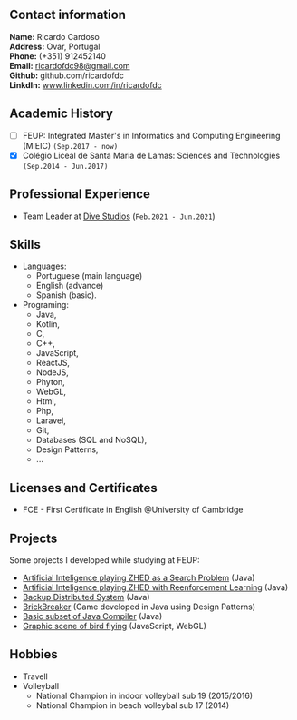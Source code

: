 <!-- # My *Curriculum Vitae* -->

## Contact information

**Name:** Ricardo Cardoso  
**Address:** Ovar, Portugal  
**Phone:** (+351) 912452140  
**Email:** ricardofdc98@gmail.com  
**Github:** github.com/ricardofdc  
**LinkdIn:** www.linkedin.com/in/ricardofdc


## Academic History

- [ ] FEUP: Integrated Master's in Informatics and Computing Engineering (MIEIC) `(Sep.2017 - now)`
- [x] Colégio Liceal de Santa Maria de Lamas: Sciences and Technologies `(Sep.2014 - Jun.2017)`

## Professional Experience

- Team Leader at [Dive Studios](https://www.divestudios.pt) (`Feb.2021 - Jun.2021`)

## Skills

- Languages: 
   - Portuguese (main language)
   - English (advance) 
   - Spanish (basic).
- Programing: 
   - Java,  
   - Kotlin,  
   - C,  
   - C++,  
   - JavaScript,
   - ReactJS, 
   - NodeJS, 
   - Phyton,  
   - WebGL,  
   - Html,  
   - Php,
   - Laravel,
   - Git,  
   - Databases (SQL and NoSQL),  
   - Design Patterns,  
   - ...
                


## Licenses and Certificates

- FCE - First Certificate in English @University of Cambridge


## Projects

Some projects I developed while studying at FEUP:

- [Artificial Inteligence playing ZHED as a Search Problem](https://github.com/ricardofdc/IART_19-20/tree/master/proj1) (Java)
- [Artificial Inteligence playing ZHED with Reenforcement Learning](https://github.com/ricardofdc/IART_19-20/tree/master/proj2) (Java)
- [Backup Distributed System](https://github.com/ricardofdc/SDIS_19-20/tree/master/projeto1) (Java)
- [BrickBreaker](https://github.com/ricardofdc/LPOO_19-20) (Game developed in Java using Design Patterns)
- [Basic subset of Java Compiler](https://github.com/ricardofdc/COMP_19-20) (Java)
- [Graphic scene of bird flying](https://github.com/ricardofdc/CGRA_18-19/tree/master/projB) (JavaScript, WebGL)

## Hobbies

- Travell
- Volleyball
    - National Champion in indoor volleyball sub 19 (2015/2016)
    - National Champion in beach volleybal sub 17 (2014)


